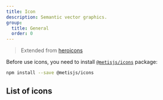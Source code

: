 ```yaml
---
title: Icon
description: Semantic vector graphics.
group:
  title: General
  order: 0
---
```


> Extended from [heroicons](https://heroicons.com/)

Before use icons, you need to install [`@metisjs/icons`](https://github.com/metisjs/metis-icons) package:

```bash
npm install --save @metisjs/icons
```

## List of icons

<IconSearch></IconSearch>
